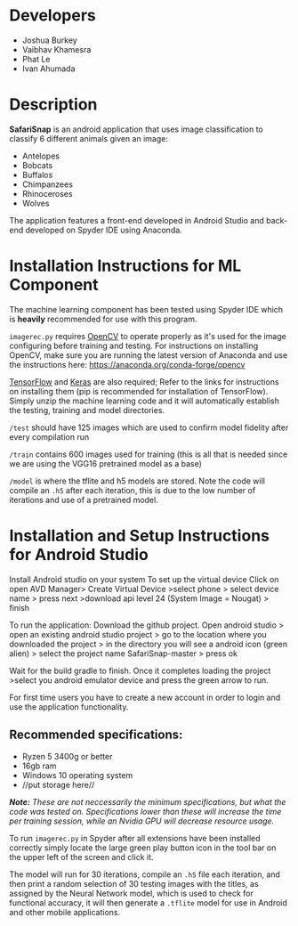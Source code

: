 # Developers
* Joshua Burkey
* Vaibhav Khamesra
* Phat Le
* Ivan Ahumada

# Description
**SafariSnap** is an android application that uses image classification to classify 6 different animals given an image:
* Antelopes
* Bobcats
* Buffalos
* Chimpanzees
* Rhinoceroses
* Wolves

The application features a front-end developed in Android Studio and back-end developed on Spyder IDE using Anaconda.

# Installation Instructions for ML Component
The machine learning component has been tested using Spyder IDE which is **heavily** recommended for use with this program.

```imagerec.py``` requires [OpenCV](https://anaconda.org/conda-forge/opencv) to operate properly as it's used for the image configuring before training and testing. For instructions on installing OpenCV, make sure you are running the latest version of Anaconda and use the instructions here: https://anaconda.org/conda-forge/opencv

[TensorFlow](https://www.tensorflow.org/install/pip) and [Keras](https://anaconda.org/conda-forge/keras) are also required; Refer to the links for instructions on installing them (pip is recommended for installation of TensorFlow). Simply unzip the machine learning code and it will automatically establish the testing, training and model directories. 

```/test``` should have 125 images which are used to confirm model fidelity after every compilation run

```/train``` contains 600 images used for training (this is all that is needed since we are using the VGG16 pretrained model as a base) 

```/model``` is where the tflite and h5 models are stored. Note the code will compile an ```.h5``` after each iteration, this is due to the low number of iterations and use of a pretrained model. 

# Installation and Setup Instructions for Android Studio
Install Android studio on your system
To set up the virtual device
Click on open AVD Manager> Create Virtual Device >select phone > select device name > press next >download api level 24 (System Image = Nougat) > finish

To run the application:
Download the github project.
Open android studio > open an existing android studio project > go to the location where you downloaded the project > in the directory you will see a android icon (green alien) > select the project name SafariSnap-master > press ok

Wait for the build gradle to finish. Once it completes loading the project >select you android emulator device and press the green arrow to run.

For first time users you have to create a new account in order to login and use the application functionality.


## Recommended specifications:
* Ryzen 5 3400g or better
* 16gb ram
* Windows 10 operating system
* //put storage here//

***Note:** These are not neccessarily the minimum specifications, but what the code was tested on. Specifications lower than these will increase the time per training session, while an Nvidia GPU will decrease resource usage.*

To run ```imagerec.py``` in Spyder after all extensions have been installed correctly simply locate the large green play button icon in the tool bar on the upper left of the screen and click it.

The model will run for 30 iterations, compile an ```.h5``` file each iteration, and then print a random selection of 30 testing images with the titles, as assigned by the Neural Network model, which is used to check for functional accuracy, it will then generate a ```.tflite``` model for use in Android and other mobile applications.
